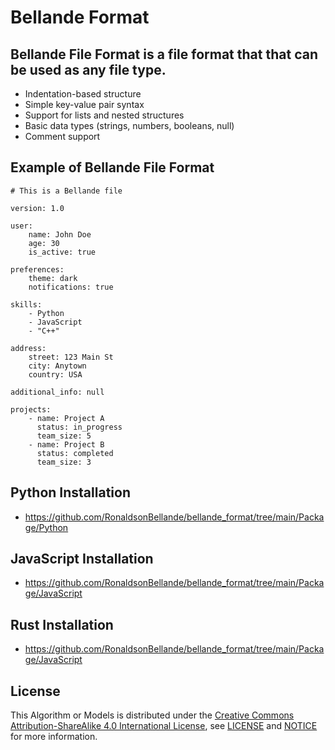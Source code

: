 # Bellande Format

## Bellande File Format is a file format that that can be used as any file type.

- Indentation-based structure
- Simple key-value pair syntax
- Support for lists and nested structures
- Basic data types (strings, numbers, booleans, null)
- Comment support


## Example of Bellande File Format

```
# This is a Bellande file

version: 1.0

user:
    name: John Doe
    age: 30
    is_active: true

preferences:
    theme: dark
    notifications: true

skills:
    - Python
    - JavaScript
    - "C++"

address:
    street: 123 Main St
    city: Anytown
    country: USA

additional_info: null

projects:
    - name: Project A
      status: in_progress
      team_size: 5
    - name: Project B
      status: completed
      team_size: 3
```


## Python Installation
- https://github.com/RonaldsonBellande/bellande_format/tree/main/Package/Python

## JavaScript Installation
- https://github.com/RonaldsonBellande/bellande_format/tree/main/Package/JavaScript

## Rust Installation
- https://github.com/RonaldsonBellande/bellande_format/tree/main/Package/JavaScript


## License
This Algorithm or Models is distributed under the [Creative Commons Attribution-ShareAlike 4.0 International License](http://creativecommons.org/licenses/by-sa/4.0/), see [LICENSE](https://github.com/RonaldsonBellande/bellande_format/blob/main/LICENSE) and [NOTICE](https://github.com/RonaldsonBellande/bellande_format/blob/main/LICENSE) for more information.
